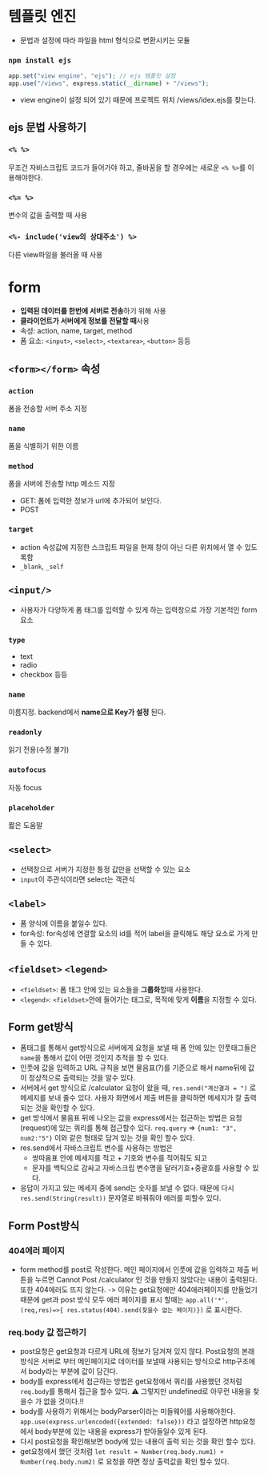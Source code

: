 # 템플릿 엔진

- 문법과 설정에 따라 파일을 html 형식으로 변환시키는 모듈

### `npm install ejs`

```javascript
app.set("view engine", "ejs"); // ejs 템플릿 설정
app.use("/views", express.static(__dirname) + "/views");
```

- view engine이 설정 되어 있기 때문에 프로젝트 위치 /views/idex.ejs를 찾는다.

## ejs 문법 사용하기

### `<% %>`

무조건 자바스크립트 코드가 들어가야 하고, 줄바꿈을 할 경우에는 새로운 `<% %>`를 이용해야한다.

### `<%= %>`

변수의 값을 출력할 때 사용

### `<%- include('view의 상대주소') %>`

다른 view파일을 불러올 때 사용

# form

- **입력된 데이터를 한번에 서버로 전송**하기 위해 사용
- **클라이언트가 서버에게 정보를 전달할 때**사용
- 속성: action, name, target, method
- 폼 요소: `<input>`, `<select>`, `<textarea>`, `<button>` 등등

## `<form></form>` 속성

### `action`

폼을 전송할 서버 주소 지정

### `name`

폼을 식별하기 위한 이름

### `method`

폼을 서버에 전송할 http 메소드 지정

- GET: 폼에 입력한 정보가 url에 추가되어 보인다.
- POST

### `target`

- action 속성값에 지정한 스크립트 파일을 현재 창이 아닌 다른 위치에서 열 수 있도록함
- `_blank`, `_self`

## `<input/>`

- 사용자가 다양하게 폼 태그를 입력할 수 있게 하는 입력창으로 가장 기본적인 form 요소

### `type`

- text
- radio
- checkbox 등등

### `name`

이름지정. backend에서 **name으로 Key가 설정** 된다.

### `readonly`

읽기 전용(수정 불가)

### `autofocus`

자동 focus

### `placeholder`

짧은 도움말

## `<select>`

- 선택창으로 서버가 지정한 틍정 값만을 선택할 수 있는 요소
- `input`이 주관식이라면 select는 객관식

## `<label>`

- 폼 양식에 이름을 붙일수 있다.
- for속성: for속성에 연결할 요소의 id를 적어 label을 클릭해도 해당 요소로 가게 만들 수 있다.

## `<fieldset>` `<legend>`

- `<fieldset>`: 폼 태그 안에 있는 요소들을 **그룹화**할때 사용한다.
- `<legend>`: `<fieldset>`안에 들어가는 태그로, 목적에 맞게 **이름**을 지정할 수 있다.

## Form get방식

- 폼태그를 통해서 get방식으로 서버에게 요청을 보낼 때 폼 안에 있는 인풋태그들은 `name`을 통해서 값이 어떤 것인지 추적을 할 수 있다.
- 인풋에 값을 입력하고 URL 규칙을 보면 물음표(?)를 기준으로 해서 name뒤에 값이 정상적으로 출력되는 것을 알수 있다.
- 서버에서 get 방식으로 /calculator 요청이 왔을 때, `res.send("계산결과 = ")` 로 메세지를 보내 줄수 있다. 사용자 화면에서 제출 버튼을 클릭하면 메세지가 잘 출력되는 것을 확인할 수 있다.
- get 방식에서 물음표 뒤에 나오는 값을 express에서는 접근하는 방법은 요청(request)에 있는 쿼리를 통해 접근할수 있다. `req.query` => `{num1: "3", num2:"5"}` 이와 같은 형태로 담겨 있는 것을 확인 할수 있다.
- res.send에서 자바스크립트 변수를 사용하는 방법은
  - 쌍따옴표 안에 메세지를 적고 + 기호와 변수를 적어줘도 되고
  * 문자를 백틱으로 감싸고 자바스크립 변수명을 달러기호+중괄호를 사용할 수 있다.
- 응답이 가지고 있는 메세지 중에 send는 숫자를 보낼 수 없다. 때문에 다시 `res.send(String(result))` 문자열로 바꿔줘야 에러를 피할수 있다.

## Form Post방식

### 404에러 페이지

- form method를 post로 작성한다. 메인 페이지에서 인풋에 값을 입력하고 제출 버튼을 누르면 Cannot Post /calculator 인 것을 만들지 않았다는 내용이 출력된다. 또한 404에러도 뜨지 않는다. -> 이유는 get요청에만 404에러페이지를 만들었기 때문에 get과 post 방식 모두 에러 페이지를 표시 할때는 `app.all('*',(req,res)=>{ res.status(404).send(찾을수 없는 페이지)})` 로 표시한다.

### req.body 값 접근하기

- post요청은 get요청과 다르게 URL에 정보가 담겨져 있지 않다. Post요청의 본래 방식은 서버로 부터 메인페이지로 데이터를 보낼때 사용되는 방식으로 http구조에서 body라는 부분에 값이 담긴다.
- body를 express에서 접근하는 방법은 get요청에서 쿼리를 사용했던 것처럼 `req.body`를 통해서 접근을 할수 있다. ⚠ 그렇지만 undefined로 아무런 내용을 찾을수 가 없을 것이다.!!
- body를 사용하기 위해서는 bodyParser이라는 미들웨어를 사용해야한다. `app.use(express.urlencoded({extended: false}))` 라고 설정하면 http요청에서 body부분에 있는 내용을 express가 받아들일수 있게 된다.
- 다시 post요청을 확인해보면 body에 있는 내용이 출력 되는 것을 확인 할수 있다.
- get요청에서 했던 것처럼 `let result = Number(req.body.num1) + Number(req.body.num2)` 로 요청을 하면 정상 출력값을 확인 할수 있다.
